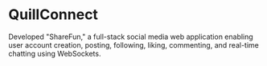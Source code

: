 # QuillConnect
Developed "ShareFun," a full-stack social media web application enabling user account creation, posting, following, liking, commenting, and real-time chatting using WebSockets.
